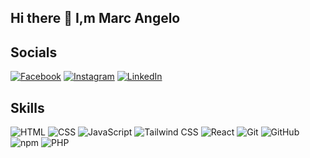 ## Hi there 👋 I,m Marc Angelo


## Socials
[![Facebook](https://img.shields.io/badge/Facebook-%231877F2.svg?style=for-the-badge&logo=facebook&logoColor=white)]([https://facebook.com/your-profile](https://www.facebook.com/nnnngelo))
[![Instagram](https://img.shields.io/badge/Instagram-%23E4405F.svg?style=for-the-badge&logo=instagram&logoColor=white)]([https://instagram.com/your-profile](https://www.instagram.com/nnnngelo/))
[![LinkedIn](https://img.shields.io/badge/LinkedIn-%230077B5.svg?style=for-the-badge&logo=linkedin&logoColor=white)](linkedin.com/in/marcangelo-gilig-509398286/)

## Skills
![HTML](https://img.shields.io/badge/HTML-5-E34F26?style=for-the-badge&logo=html5&logoColor=white)
![CSS](https://img.shields.io/badge/CSS-3-1572B6?style=for-the-badge&logo=css3&logoColor=white)
![JavaScript](https://img.shields.io/badge/JavaScript-F7DF1E?style=for-the-badge&logo=javascript&logoColor=black)
![Tailwind CSS](https://img.shields.io/badge/TailwindCSS-06B6D4?style=for-the-badge&logo=tailwindcss&logoColor=white)
![React](https://img.shields.io/badge/React-61DAFB?style=for-the-badge&logo=react&logoColor=black)
![Git](https://img.shields.io/badge/Git-F05032?style=for-the-badge&logo=git&logoColor=white)
![GitHub](https://img.shields.io/badge/GitHub-181717?style=for-the-badge&logo=github&logoColor=white)
![npm](https://img.shields.io/badge/npm-CB3837?style=for-the-badge&logo=npm&logoColor=white)
![PHP](https://img.shields.io/badge/PHP-777BB4?style=for-the-badge&logo=php&logoColor=white)



<!--
**Geloxix/Geloxix** is a ✨ _special_ ✨ repository because its `README.md` (this file) appears on your GitHub profile.

Here are some ideas to get you started:

- 🔭 I’m currently working on ...
- 🌱 I’m currently learning ...
- 👯 I’m looking to collaborate on ...
- 🤔 I’m looking for help with ...
- 💬 Ask me about ...
- 📫 How to reach me: ...
- 😄 Pronouns: ...
- ⚡ Fun fact: ...

